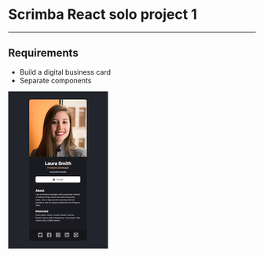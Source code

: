 # Scrimba React solo project 1

---

## Requirements

- Build a digital business card
- Separate components

![App Screenshot](public/p1-sc.png)
